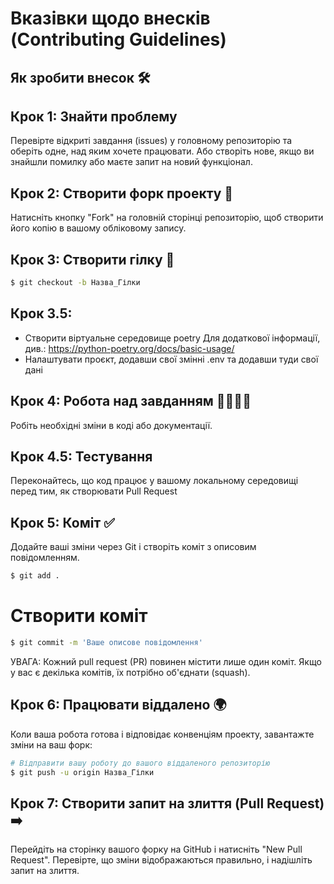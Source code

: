 # Вказівки щодо внесків (Contributing Guidelines)
## Як зробити внесок 🛠️
## Крок 1: Знайти проблему
Перевірте відкриті завдання (issues) у головному репозиторію та оберіть одне, над яким хочете працювати.
Або створіть нове, якщо ви знайшли помилку або маєте запит на новий функціонал.
## Крок 2: Створити форк проекту 🍴
Натисніть кнопку "Fork" на головній сторінці репозиторію, щоб створити його копію в вашому обліковому запису.
## Крок 3: Створити гілку 🌿
```bash
$ git checkout -b Назва_Гілки
```
## Крок 3.5:
* Створити віртуальне середовище poetry
Для додаткової інформації, див.: https://python-poetry.org/docs/basic-usage/
* Налаштувати проєкт, додавши свої змінні .env та додавши туди свої дані

## Крок 4: Робота над завданням 👨‍💻👩‍💻
Робіть необхідні зміни в коді або документації.

## Крок 4.5: Тестування
Переконайтесь, що код працює у вашому локальному середовищі перед тим, як створювати Pull Request

## Крок 5: Коміт ✅
Додайте ваші зміни через Git і створіть коміт з описовим повідомленням.
```bash
$ git add .
```
# Створити коміт
```bash
$ git commit -m 'Ваше описове повідомлення'
```
УВАГА: Кожний pull request (PR) повинен містити лише один коміт. Якщо у вас є декілька комітів, їх потрібно об'єднати (squash).

## Крок 6: Працювати віддалено 🌍
Коли ваша робота готова і відповідає конвенціям проекту, завантажте зміни на ваш форк:
```bash
# Відправити вашу роботу до вашого віддаленого репозиторію
$ git push -u origin Назва_Гілки
```
## Крок 7: Створити запит на злиття (Pull Request) ➡️
Перейдіть на сторінку вашого форку на GitHub і натисніть "New Pull Request". Перевірте, що зміни відображаються правильно, і надішліть запит на злиття.
